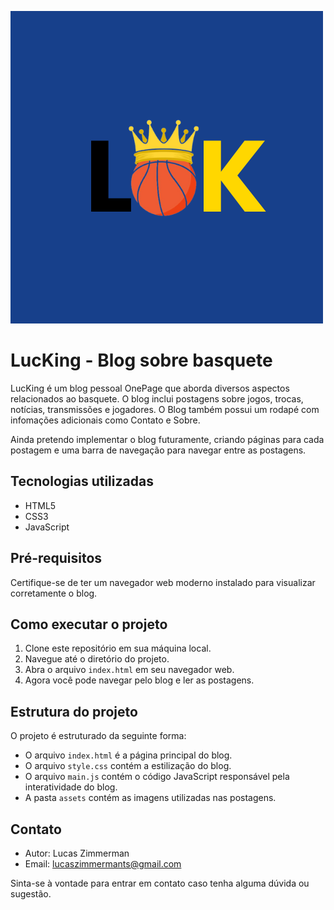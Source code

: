 ![Logo de LucKing](Lucking/assets/1.png)

# LucKing - Blog sobre basquete

LucKing é um blog pessoal OnePage que aborda diversos aspectos relacionados ao basquete. O blog inclui postagens sobre jogos, trocas, notícias, transmissões e jogadores. O Blog também possui um rodapé com infomações adicionais como Contato e Sobre.

Ainda pretendo implementar o blog futuramente, criando páginas para cada postagem e uma barra de navegação para navegar entre as postagens.

## Tecnologias utilizadas

- HTML5
- CSS3
- JavaScript

## Pré-requisitos

Certifique-se de ter um navegador web moderno instalado para visualizar corretamente o blog.

## Como executar o projeto

1. Clone este repositório em sua máquina local.
2. Navegue até o diretório do projeto.
3. Abra o arquivo `index.html` em seu navegador web.
4. Agora você pode navegar pelo blog e ler as postagens.

## Estrutura do projeto

O projeto é estruturado da seguinte forma:

- O arquivo `index.html` é a página principal do blog.
- O arquivo `style.css` contém a estilização do blog.
- O arquivo `main.js` contém o código JavaScript responsável pela interatividade do blog.
- A pasta `assets` contém as imagens utilizadas nas postagens.


## Contato

- Autor: Lucas Zimmerman
- Email: lucaszimmermants@gmail.com

Sinta-se à vontade para entrar em contato caso tenha alguma dúvida ou sugestão.


